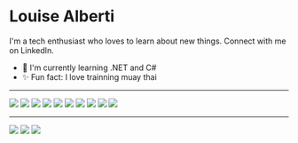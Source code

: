 # Louise Alberti

I'm a tech enthusiast who loves to learn about new things. Connect with me on LinkedIn.

- :seedling: I'm currently learning .NET and C#
- :sparkles: Fun fact: I love trainning muay thai

---
<p>
    <img src="https://img.shields.io/badge/-Java-f24e1e?style=flat-square&logo=Java&logocolor=white"/>
    <img src="https://img.shields.io/badge/-SpringBoot-6DB33F?style=flat-square&logo=spring-boot&?logoColor=white?labelColor=white"/>
    <img src="https://img.shields.io/badge/-GitHub-181717?style=flat-square&logo=github&logocolor=white"/>
    <img src="https://img.shields.io/badge/-git-f44d27?style=flat-square&logo=git&logocolor=white?labelColor=white"/>
    <img src="https://img.shields.io/badge/-html5-e34f26?style=flat-square&logo=html5&logocolor=white"/>
    <img src="https://img.shields.io/badge/-CSS3-1572b6?style=flat-square&logo=css3&logocolor=white"/>
    <img src="https://img.shields.io/badge/-Bootstrap-808080?style=flat-square&logo=bootstrap&?logoColor=white"/>
    <img src="https://img.shields.io/badge/-Figma-f24e1e?style=flat-square&logo=figma&logocolor=white"/>
    <img src="https://img.shields.io/badge/-Trello-0079bf?style=flat-square&logo=trello&logocolor=white"/>
    <img src="https://img.shields.io/badge/-Slack-e01563?style=flat-square&logo=slack&logocolor=white"/>

<p/>

---

 <a href="louisep@alunos.utfpr.edu.br?subject=[github]%20🔥%20GitHub%20contact&body=Hello%20Louise"><img src="https://img.shields.io/badge/e‑mail-D14836.svg?style=for-the-badge&logo=GMail&logoColor=white"/></a>
  <a href="https://www.instagram.com/louise_alberti_/"><img src="https://img.shields.io/badge/instagram-E4405F.svg?style=for-the-badge&logo=instagram&logoColor=white"/></a>
  <a href="https://www.linkedin.com/in/louise-alberti-pereira-283405210/"><img src="https://img.shields.io/badge/linkedin-0077B5.svg?style=for-the-badge&logo=linkedin&logoColor=white"/></a>

